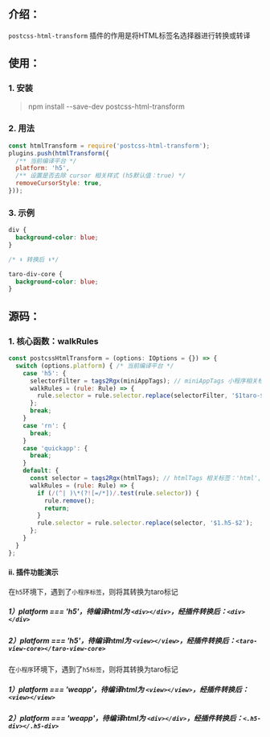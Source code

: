 ## 介绍：

`postcss-html-transform` 插件的作用是将HTML标签名选择器进行转换或转译

## 使用：

### 1. 安装

> npm install --save-dev postcss-html-transform

### 2. 用法

```javascript
const htmlTransform = require('postcss-html-transform');
plugins.push(htmlTransform({
  /** 当前编译平台 */
  platform: 'h5',
  /** 设置是否去除 cursor 相关样式 (h5默认值：true) */
  removeCursorStyle: true,
}));
```

### 3. 示例

```css
div {
  background-color: blue;
}

/* ⬇️ 转换后 ⬇️*/

taro-div-core {
  background-color: blue;
}
```

## 源码：

### 1. 核心函数：walkRules

```javascript
const postcssHtmlTransform = (options: IOptions = {}) => {
  switch (options.platform) { /* 当前编译平台 */
    case 'h5': {
      selectorFilter = tags2Rgx(miniAppTags); // miniAppTags 小程序相关标签：'cover-image', 'cover-view', 'match-media', 'movable-area'...
      walkRules = (rule: Rule) => {
        rule.selector = rule.selector.replace(selectorFilter, '$1taro-$2-core');
      };
      break;
    }
    case 'rn': {
      break;
    }
    case 'quickapp': {
      break;
    }
    default: {
      const selector = tags2Rgx(htmlTags); // htmlTags 相关标签：'html', 'body', 'a', 'audio', 'button', 'canvas'...
      walkRules = (rule: Rule) => {
        if (/(^| )\*(?![=/*])/.test(rule.selector)) {
          rule.remove();
          return;
        }
        rule.selector = rule.selector.replace(selector, '$1.h5-$2');
      };
    }
  }
};
```

#### ii. 插件功能演示

在`h5`环境下，遇到了`小程序标签`，则将其转换为taro标记

##### 1）platform === 'h5'，待编译html为 `<div></div>`，经插件转换后：`<div></div>`

##### 2）platform === 'h5'，待编译html为 `<view></view>`，经插件转换后：`<taro-view-core></taro-view-core>`

在`小程序`环境下，遇到了`h5标签`，则将其转换为taro标记

##### 1）platform === 'weapp'，待编译html为 `<view></view>`，经插件转换后：`<view></view>`

##### 2）platform === 'weapp'，待编译html为 `<div></div>`，经插件转换后：`<.h5-div></.h5-div>`
